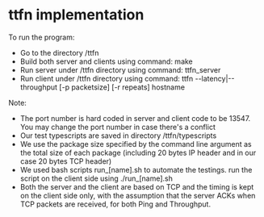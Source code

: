 # ttfn implementation

To run the program:
- Go to the directory /ttfn
- Build both server and clients using command: make
- Run server under /ttfn directory using command: ttfn_server
- Run client under /ttfn directory using command: ttfn --latency|--throughput [-p packetsize] [-r repeats] hostname

Note:
- The port number is hard coded in server and client code to be 13547. You may change the port number in case there's a conflict
- Our test typescripts are saved in directory /ttfn/typescripts
- We use the package size specified by the command line argument as the total size of each package (including 20 bytes IP header and in our case 20 bytes TCP header)
- We used bash scripts run_[name].sh to automate the testings.
   run the script on the client side using ./run_[name].sh
- Both the server and the client are based on TCP and the timing is kept on the client side only, with the assumption that the server ACKs when TCP packets are received, for both Ping and Throughput.
